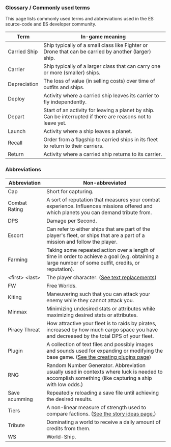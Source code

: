 ### Glossary / Commonly used terms

This page lists commonly used terms and abbreviations used in the ES source-code and ES developer community.

Term		   | In-game meaning |
---			| --- |
Carried Ship   | Ship typically of a small class like Fighter or Drone that can be carried by another (larger) ship. |
Carrier		| Ship typically of a larger class that can carry one or more (smaller) ships. |
Depreciation	| The loss of value (in selling costs) over time of outfits and ships. |
Deploy		 | Activity where a carried ship leaves its carrier to fly independently. |
Depart		 | Start of an activity for leaving a planet by ship. Can be interrupted if there are reasons not to leave yet. |
Launch		 | Activity where a ship leaves a planet. |
Recall		 | Order from a flagship to carried ships in its fleet to return to their carriers. |
Return		 | Activity where a carried ship returns to its carrier. |

### Abbreviations

Abbreviation   | Non-abbreviated |
---			| --- |
Cap			| Short for capturing. |
Combat Rating  | A sort of reputation that measures your combat experience. Influences missions offered and which planets you can demand tribute from. |
DPS			| Damage per Second. |
Escort		 | Can refer to either ships that are part of the player's fleet, or ships that are a part of a mission and follow the player. |
Farming		| Taking some repeated action over a length of time in order to achieve a goal (e.g. obtaining a large number of some outfit, credits, or reputation). |
\<first> \<last> | The player character. ([See text replacements](CreatingMissions#replacement))|
FW			 | Free Worlds. |
Kiting		 | Maneuvering such that you can attack your enemy while they cannot attack you. |
Minmax		 | Minimizing undesired stats or attributes while maximizing desired stats or attributes. |
Piracy Threat  | How attractive your fleet is to raids by pirates, increased by how much cargo space you have and decreased by the total DPS of your fleet. |
Plugin		 | A collection of text files and possibly images and sounds used for expanding or modifying the base game. ([See the creating plugins page](CreatingPlugins))|
RNG			| Random Number Generator. Abbreviation usually used in contexts where luck is needed to accomplish something (like capturing a ship with low odds.) |
Save scumming  | Repeatedly reloading a save file until achieving the desired results. |
Tiers		  | A non-linear measure of strength used to compare factions. ([See the story ideas page.](StoryIdeas)) |
Tribute		| Dominating a world to receive a daily amount of credits from them. |
WS			 | World-Ship. |
